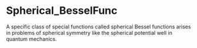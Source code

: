 # Spherical_BesselFunc
A specific class of special functions called spherical Bessel functions arises in problems of spherical symmetry like the spherical potential well in quantum mechanics.
